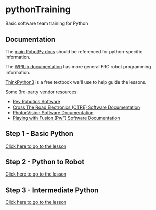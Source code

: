 # pythonTraining
Basic software team training for Python

## Documentation

The [main RobotPy docs](https://robotpy.readthedocs.io/projects/pyfrc/en/stable/index.html) should be referenced for python-specific information.

The [WPILib documentation](https://docs.wpilib.org/en/stable/index.html) has more general FRC robot programming information.

[ThinkPython3](https://greenteapress.com/thinkpython/thinkpython.pdf) is a free textbook we'll use to help guide the lessons.

Some 3rd-party vendor resources:

 * [Rev Robotics Software](https://www.revrobotics.com/software/)
 * [Cross The Road Electronics (CTRE) Software Documentation](https://v5.docs.ctr-electronics.com/en/stable/)
 * [PhotonVision Software Documentation](https://docs.photonvision.org/en/latest/)
 * [Playing with Fusion (PwF) Software Documentation](https://www.playingwithfusion.com/docview.php?docid=1205)

## Step 1 - Basic Python

[Click here to go to the lesson](https://colab.research.google.com/github/RobotCasserole1736/pythonTraining/blob/main/basicPython.ipynb)

## Step 2 - Python to Robot

[Click here to go to the lesson](https://colab.research.google.com/github/RobotCasserole1736/pythonTraining/blob/main/pythonToRobot.ipynb)

## Step 3 - Intermediate Python

[Click here to go to the lesson](https://colab.research.google.com/github/RobotCasserole1736/pythonTraining/blob/main/intermediatePython.ipynb)
